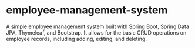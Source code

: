 # employee-management-system
A simple employee management system built with Spring Boot, Spring Data JPA, Thymeleaf, and Bootstrap. It allows for the basic CRUD operations on employee records, including adding, editing, and deleting.

